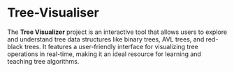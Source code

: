 # Tree-Visualiser
The **Tree Visualizer** project is an interactive tool that allows users to explore and understand tree data structures like binary trees, AVL trees, and red-black trees. It features a user-friendly interface for visualizing tree operations in real-time, making it an ideal resource for learning and teaching tree algorithms.
